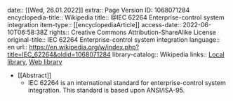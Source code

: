 date:: [[Wed, 26.01.2022]]
extra:: Page Version ID: 1068071284
encyclopedia-title:: Wikipedia
title:: @IEC 62264 Enterprise-control system integration
item-type:: [[encyclopediaArticle]]
access-date:: 2022-06-10T06:58:38Z
rights:: Creative Commons Attribution-ShareAlike License
original-title:: IEC 62264 Enterprise-control system integration
language:: en
url:: https://en.wikipedia.org/w/index.php?title=IEC_62264&oldid=1068071284
library-catalog:: Wikipedia
links:: [Local library](zotero://select/library/items/CWQ6UT79), [Web library](https://www.zotero.org/users/6520516/items/CWQ6UT79)

- [[Abstract]]
	- IEC 62264 is an international standard for enterprise-control system integration. This standard is based upon ANSI/ISA-95.